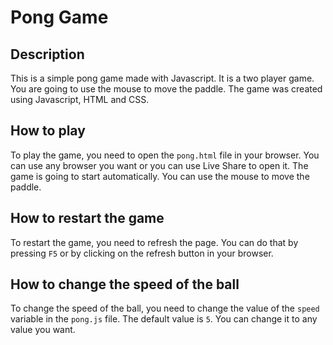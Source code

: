 # Pong Game

## Description

This is a simple pong game made with Javascript. It is a two player game. You are going to use
the mouse to move the paddle. The game was created using Javascript, HTML and CSS.

## How to play

To play the game, you need to open the `pong.html` file in your browser. You can use any browser
you want or you can use Live Share to open it. The game is going to start automatically. You can use the mouse to move the paddle.

## How to restart the game

To restart the game, you need to refresh the page. You can do that by pressing `F5` or by clicking on the refresh button in your browser.

## How to change the speed of the ball

To change the speed of the ball, you need to change the value of the `speed` variable in the `pong.js` file. The default value is `5`. You can change it to any value you want.
